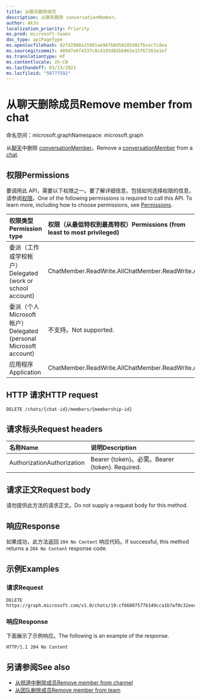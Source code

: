 ```yaml
---
title: 从聊天删除成员
description: 从聊天删除 conversationMember。
author: AkJo
localization_priority: Priority
ms.prod: microsoft-teams
doc_type: apiPageType
ms.openlocfilehash: 82fd2908a15991ae96fb0d50285d82fbcec7cdea
ms.sourcegitcommit: 40947e6f4337c8c4193d85bb862e15f67263e1e7
ms.translationtype: HT
ms.contentlocale: zh-CN
ms.lasthandoff: 03/13/2021
ms.locfileid: "50777592"
---
```

# <a name="remove-member-from-chat"></a><span data-ttu-id="2b6f9-103">从聊天删除成员</span><span class="sxs-lookup"><span data-stu-id="2b6f9-103">Remove member from chat</span></span>
<span data-ttu-id="2b6f9-104">命名空间：microsoft.graph</span><span class="sxs-lookup"><span data-stu-id="2b6f9-104">Namespace: microsoft.graph</span></span>

<span data-ttu-id="2b6f9-105">从[聊天](../resources/chat.md)中删除 [conversationMember](../resources/conversationmember.md)。</span><span class="sxs-lookup"><span data-stu-id="2b6f9-105">Remove a [conversationMember](../resources/conversationmember.md) from a [chat](../resources/chat.md).</span></span>

## <a name="permissions"></a><span data-ttu-id="2b6f9-106">权限</span><span class="sxs-lookup"><span data-stu-id="2b6f9-106">Permissions</span></span>
<span data-ttu-id="2b6f9-p101">要调用此 API，需要以下权限之一。要了解详细信息，包括如何选择权限的信息，请参阅[权限](/graph/permissions-reference)。</span><span class="sxs-lookup"><span data-stu-id="2b6f9-p101">One of the following permissions is required to call this API. To learn more, including how to choose permissions, see [Permissions](/graph/permissions-reference).</span></span>

|<span data-ttu-id="2b6f9-109">权限类型</span><span class="sxs-lookup"><span data-stu-id="2b6f9-109">Permission type</span></span>|<span data-ttu-id="2b6f9-110">权限（从最低特权到最高特权）</span><span class="sxs-lookup"><span data-stu-id="2b6f9-110">Permissions (from least to most privileged)</span></span>|
|:---|:---|
|<span data-ttu-id="2b6f9-111">委派（工作或学校帐户）</span><span class="sxs-lookup"><span data-stu-id="2b6f9-111">Delegated (work or school account)</span></span>| <span data-ttu-id="2b6f9-112">ChatMember.ReadWrite.All</span><span class="sxs-lookup"><span data-stu-id="2b6f9-112">ChatMember.ReadWrite.All</span></span> |
|<span data-ttu-id="2b6f9-113">委派（个人 Microsoft 帐户）</span><span class="sxs-lookup"><span data-stu-id="2b6f9-113">Delegated (personal Microsoft account)</span></span> | <span data-ttu-id="2b6f9-114">不支持。</span><span class="sxs-lookup"><span data-stu-id="2b6f9-114">Not supported.</span></span>    |
|<span data-ttu-id="2b6f9-115">应用程序</span><span class="sxs-lookup"><span data-stu-id="2b6f9-115">Application</span></span>| <span data-ttu-id="2b6f9-116">ChatMember.ReadWrite.All</span><span class="sxs-lookup"><span data-stu-id="2b6f9-116">ChatMember.ReadWrite.All</span></span> |

## <a name="http-request"></a><span data-ttu-id="2b6f9-117">HTTP 请求</span><span class="sxs-lookup"><span data-stu-id="2b6f9-117">HTTP request</span></span>

<!-- {
  "blockType": "ignored"
}
-->
``` http
DELETE /chats/{chat-id}/members/{membership-id}
```

## <a name="request-headers"></a><span data-ttu-id="2b6f9-118">请求标头</span><span class="sxs-lookup"><span data-stu-id="2b6f9-118">Request headers</span></span>
|<span data-ttu-id="2b6f9-119">名称</span><span class="sxs-lookup"><span data-stu-id="2b6f9-119">Name</span></span>|<span data-ttu-id="2b6f9-120">说明</span><span class="sxs-lookup"><span data-stu-id="2b6f9-120">Description</span></span>|
|:---|:---|
|<span data-ttu-id="2b6f9-121">Authorization</span><span class="sxs-lookup"><span data-stu-id="2b6f9-121">Authorization</span></span>|<span data-ttu-id="2b6f9-p102">Bearer {token}。必需。</span><span class="sxs-lookup"><span data-stu-id="2b6f9-p102">Bearer {token}. Required.</span></span>|

## <a name="request-body"></a><span data-ttu-id="2b6f9-124">请求正文</span><span class="sxs-lookup"><span data-stu-id="2b6f9-124">Request body</span></span>
<span data-ttu-id="2b6f9-125">请勿提供此方法的请求正文。</span><span class="sxs-lookup"><span data-stu-id="2b6f9-125">Do not supply a request body for this method.</span></span>

## <a name="response"></a><span data-ttu-id="2b6f9-126">响应</span><span class="sxs-lookup"><span data-stu-id="2b6f9-126">Response</span></span>

<span data-ttu-id="2b6f9-127">如果成功，此方法返回 `204 No Content` 响应代码。</span><span class="sxs-lookup"><span data-stu-id="2b6f9-127">If successful, this method returns a `204 No Content` response code.</span></span>

## <a name="examples"></a><span data-ttu-id="2b6f9-128">示例</span><span class="sxs-lookup"><span data-stu-id="2b6f9-128">Examples</span></span>

### <a name="request"></a><span data-ttu-id="2b6f9-129">请求</span><span class="sxs-lookup"><span data-stu-id="2b6f9-129">Request</span></span>

<!-- {
  "blockType": "request",
  "name": "delete_members_from_chat"
}
-->
``` http
DELETE https://graph.microsoft.com/v1.0/chats/19:cf66807577b149cca1b7af0c32eec122@thread.v2/members/MCMjMjQzMmI1N2ItMGFiZC00M2RiLWFhN2ItMTZlYWRkMTE1ZDM0IyMxOTpiZDlkYTQ2MzIzYWY0MjUzOTZkMGZhNjcyMDAyODk4NEB0aHJlYWQudjIjIzQ4YmY5ZDUyLWRjYTctNGE1Zi04Mzk4LTM3Yjk1Y2M3YmQ4Mw==
```


### <a name="response"></a><span data-ttu-id="2b6f9-130">响应</span><span class="sxs-lookup"><span data-stu-id="2b6f9-130">Response</span></span>
<span data-ttu-id="2b6f9-131">下面展示了示例响应。</span><span class="sxs-lookup"><span data-stu-id="2b6f9-131">The following is an example of the response.</span></span>
<!-- {
  "blockType": "response",
  "truncated": true
}
-->
``` http
HTTP/1.1 204 No Content
```

## <a name="see-also"></a><span data-ttu-id="2b6f9-132">另请参阅</span><span class="sxs-lookup"><span data-stu-id="2b6f9-132">See also</span></span>

- [<span data-ttu-id="2b6f9-133">从频道中删除成员</span><span class="sxs-lookup"><span data-stu-id="2b6f9-133">Remove member from channel</span></span>](channel-delete-members.md)
- [<span data-ttu-id="2b6f9-134">从团队删除成员</span><span class="sxs-lookup"><span data-stu-id="2b6f9-134">Remove member from team</span></span>](team-delete-members.md)

